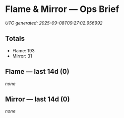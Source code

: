 # Flame & Mirror — Ops Brief
_UTC generated: 2025-09-08T09:27:02.956992_

## Totals
- Flame:  193
- Mirror: 31

## Flame — last 14d (0)
_none_

## Mirror — last 14d (0)
_none_